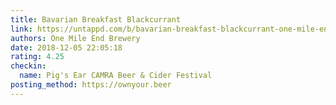 ```yaml
---
title: Bavarian Breakfast Blackcurrant
link: https://untappd.com/b/bavarian-breakfast-blackcurrant-one-mile-end-brewery/2899226
authors: One Mile End Brewery
date: 2018-12-05 22:05:18
rating: 4.25
checkin:
  name: Pig's Ear CAMRA Beer & Cider Festival
posting_method: https://ownyour.beer
---
```


